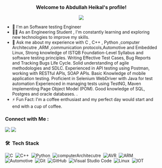 


<h3 align="center">
  Welcome to Abdullah Heikal's profile!
</h3>


<!-- Typing SVG by DenverCoder1 - https://github.com/DenverCoder1/readme-typing-svg -->
<p align="center">
  <a href="https://github.com/DenverCoder1/readme-typing-svg"><img src="https://readme-typing-svg.herokuapp.com/?lines=Embedded%20Systems%20Engineer%20;Always%20learning&font=Fira%20Code&center=true&width=440&height=45&color=f75c7e&vCenter=true&size=22"></a>
</p> 

- 🏢 I'm an  Software testing Engineer 
- 👨‍💻 As an Engineering Student , I'm constantly learning and exploring new technologies to improve my skills.
- 💬 Ask me about my experience with C , C++ , Python ,computer Architecutre ,ARM ,communication protocols,Automotive and Embedded Linux, Strong knowledge of ISTQB 
 Foundation-Level Syllabus and software testing principles.
 Writing Effective Test Cases, Bug Reports and Tracking Bugs Life Cycle.
 Solid understanding of agile methodologies and SDLC.
 Experienced in API testing using Postman, working with RESTful APIs, SOAP APIs.
 Basic Knowledge of mobile application testing.
 Proficient in Selenium WebDriver with Java for test automation
 Experienced in managing tests using TestNG, Maven implementing Page Object Model (POM).
 Good knowledge of SQL, Postgres and oracle databases. .
- ⚡ Fun Fact: I'm a coffee enthusiast and my perfect day would start and end with a cup of coffee.


### Connect with Me :

<a href="[https://www.linkedin.com/in/abdullah-heikal-6a7707211/](https://www.linkedin.com/in/abdullah-heikal-1423b334b/)" target="_blank"><img src="https://img.shields.io/badge/-Abdullah%20Heikal-0077B5?style=for-the-badge&logo=Linkedin&logoColor=white"/></a>
<a href="https://www.facebook.com/abdullahheikal99" target="_blank"><img src="https://img.shields.io/badge/-Abdullah%20Heikal-0077B5?style=for-the-badge&logo=Facebook&logoColor=white"/></a>
### 🛠 &nbsp;Tech Stack
![C](https://img.shields.io/badge/-C-05122A?style=flat&logo=C)&nbsp;
![C++](https://img.shields.io/badge/-Cpp-05122A?style=flat&logo=Cpp&logoColor=563D7C)&nbsp;
![Python](https://img.shields.io/badge/-Python-05122A?style=flat&logo=Python)&nbsp;
![computerArchitecutre](https://img.shields.io/badge/-computerArchitecutre-05122A?style=flat&logo=computerArchitecutre&logoColor=1572B6)&nbsp;
![AVR](https://img.shields.io/badge/-AVR-05122A?style=flat&logo=AVR)&nbsp;
![ARM](https://img.shields.io/badge/-ARM-05122A?style=flat&logo=ARM)
![Automotive](https://img.shields.io/badge/-Automotive-05122A?style=flat&logo=Automotive&logoColor=339933)&nbsp;
![Git](https://img.shields.io/badge/-Git-05122A?style=flat&logo=git)&nbsp;
![GitHub](https://img.shields.io/badge/-GitHub-05122A?style=flat&logo=github)&nbsp;
![Visual Studio Code](https://img.shields.io/badge/-Visual%20Studio%20Code-05122A?style=flat&logo=visual-studio-code&logoColor=007ACC)&nbsp;
![Linux](https://img.shields.io/badge/-Linux-05122A?style=flat&logo=Linux)&nbsp;
![IOT](https://img.shields.io/badge/-IOT-05122A?style=flat&logo=IOT)&nbsp;

